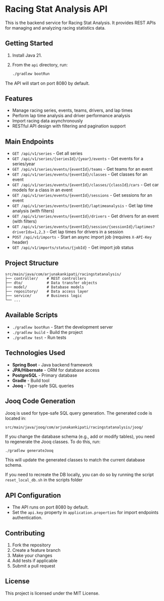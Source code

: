 # Racing Stat Analysis API

This is the backend service for Racing Stat Analysis. It provides REST APIs for managing and analyzing racing statistics data.

## Getting Started

1. Install Java 21.
2. From the `api` directory, run:
   
   ```sh
   ./gradlew bootRun
   ```

The API will start on port 8080 by default.

## Features

- Manage racing series, events, teams, drivers, and lap times
- Perform lap time analysis and driver performance analysis
- Import racing data asynchronously
- RESTful API design with filtering and pagination support

## Main Endpoints

- `GET /api/v1/series` - Get all series
- `GET /api/v1/series/{seriesId}/{year}/events` - Get events for a series/year
- `GET /api/v1/series/events/{eventId}/teams` - Get teams for an event
- `GET /api/v1/series/events/{eventId}/classes` - Get classes for an event
- `GET /api/v1/series/events/{eventId}/classes/{classId}/cars` - Get car models for a class in an event
- `GET /api/v1/series/events/{eventId}/sessions` - Get sessions for an event
- `GET /api/v1/series/events/{eventId}/laptimeanalysis` - Get lap time analysis (with filters)
- `GET /api/v1/series/events/{eventId}/drivers` - Get drivers for an event (with filters)
- `GET /api/v1/series/events/{eventId}/session/{sessionId}/laptimes?driverIds=1,2,3` - Get lap times for drivers in a session
- `POST /api/v1/imports` - Start an async import job (requires `X-API-Key` header)
- `GET /api/v1/imports/status/{jobId}` - Get import job status

## Project Structure

```
src/main/java/com/arjunakankipati/racingstatanalysis/
├── controller/    # REST controllers
├── dto/           # Data transfer objects
├── model/         # Database models
├── repository/    # Data access layer
├── service/       # Business logic
└── ...
```

## Available Scripts

- `./gradlew bootRun` - Start the development server
- `./gradlew build` - Build the project
- `./gradlew test` - Run tests

## Technologies Used

- **Spring Boot** - Java backend framework
- **JPA/Hibernate** - ORM for database access
- **PostgreSQL** - Primary database
- **Gradle** - Build tool
- **Jooq** - Type-safe SQL queries

## Jooq Code Generation

Jooq is used for type-safe SQL query generation. The generated code is located in:

```
src/main/java/jooq/com/arjunakankipati/racingstatanalysis/jooq/
```

If you change the database schema (e.g., add or modify tables), you need to regenerate the Jooq classes. To do this, run:

```sh
./gradlew generateJooq
```

This will update the generated classes to match the current database schema.

If you need to recreate the DB locally, you can do so by running the script `reset_local_db.sh` in the scripts folder

## API Configuration

- The API runs on port 8080 by default.
- Set the `api.key` property in `application.properties` for import endpoints authentication.

## Contributing

1. Fork the repository
2. Create a feature branch
3. Make your changes
4. Add tests if applicable
5. Submit a pull request

## License

This project is licensed under the MIT License. 